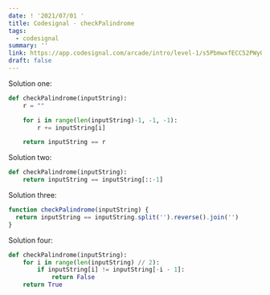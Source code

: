 ```yaml
---
date: ! '2021/07/01 '
title: Codesignal - checkPalindrome
tags:
  - codesignal
summary: ''
link: https://app.codesignal.com/arcade/intro/level-1/s5PbmwxfECC52PWyQ
draft: false
---
```


Solution one:

```python
def checkPalindrome(inputString):
    r = ""

    for i in range(len(inputString)-1, -1, -1):
        r += inputString[i]

    return inputString == r
```

Solution two:

```python
def checkPalindrome(inputString):
    return inputString == inputString[::-1]
```

Solution three:

```js
function checkPalindrome(inputString) {
  return inputString == inputString.split('').reverse().join('')
}
```

Solution four:

```python
def checkPalindrome(inputString):
    for i in range(len(inputString) // 2):
        if inputString[i] != inputString[-i - 1]:
            return False
    return True
```
